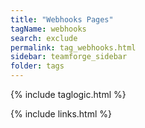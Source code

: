 ```yaml
---
title: "Webhooks Pages"
tagName: webhooks
search: exclude
permalink: tag_webhooks.html
sidebar: teamforge_sidebar
folder: tags
---
```

{% include taglogic.html %}

{% include links.html %}
